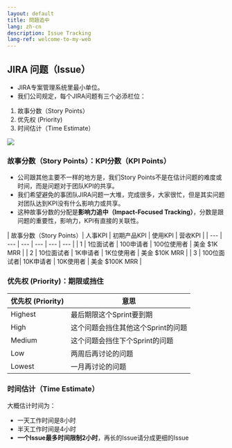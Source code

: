 ```yaml
---
layout: default
title: 問題追中
lang: zh-cn
description: Issue Tracking
lang-ref: welcome-to-my-web
---
```




## JIRA 问题（Issue）

* JIRA专案管理系统里最小单位。
* 我们公司规定，每个JIRA问题有三个必添栏位：

1. 故事分数（Story Points）
1. 优先权 (Priority)
1. 时间估计（Time Estimate）

<img src='https://lh3.googleusercontent.com/7w7NZu3F5zVrzixjhx5qYeVU54nQERp7WiAMECaQoyQJ3zCQgciMy8vrtX1RKH_zPpZCJeiejvLOmeZc161BVPtd6k3pQI64EBvIrA2dvoyOm39Zh52C0B0OB9R5k8ihuqWm7fZnEw=w800' />


### 故事分数（Story Points）：KPI分数（KPI Points）

* 公司跟其他主要不一样的地方是，我们Story Points不是在估计问题的难度或时间，而是问题对于团队KPI的共享。
* 我们希望避免的事团队JIRA问题一大堆，完成很多，大家很忙，但是其实问题对团队达到KPI没有什么影响力或共享。
* 这种故事分数的分配是**影响力追中（Impact-Focused Tracking）**，分数是跟问题的重要性，影响力，KPI有直接的关联性。

| 故事分数（Story Points）| 人事KPI | 初期产品KPI | 使用KPI | 营收KPI |
| --- | --- | --- | --- | --- | --- |
| 1 | 1位面试者 | 100申请者 | 100位使用者 | 美金 $1K MRR |
| 2 | 10位面试者 | 1K申请者 | 1K位使用者 | 美金 $10K MRR |
| 3 | 100位面试者| 10K申请者 | 10K使用者 | 美金 $100K MRR |

### 优先权 (Priority)：期限或挡住

| 优先权 (Priority) | 意思 |
| --- | --- |
| Highest | 最后期限这个Sprint要到期 |
| High | 这个问题会挡住其他这个Sprint的问题 |
| Medium | 这个问题会挡住下个Sprint的问题 |
| Low | 两周后再讨论的问题 |
| Lowest | 一月再讨论的问题 |

### 时间估计（Time Estimate）

大概估计时间为：

* 一天工作时间是8小时
* 半天工作时间是4小时
* **一个Issue最多时间限制2小时**，再长的Issue请分成更细的Issue